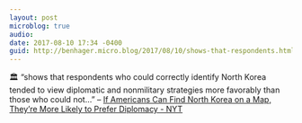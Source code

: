 ```yaml
---
layout: post
microblog: true
audio: 
date: 2017-08-10 17:34 -0400
guid: http://benhager.micro.blog/2017/08/10/shows-that-respondents.html
---
```

🏛 “shows that respondents who could correctly identify North Korea tended to view diplomatic and nonmilitary strategies more favorably than those who could not…” – [If Americans Can Find North Korea on a Map, They’re More Likely to Prefer Diplomacy - NYT](https://www.nytimes.com/interactive/2017/05/14/upshot/if-americans-can-find-north-korea-on-a-map-theyre-more-likely-to-prefer-diplomacy.html)
